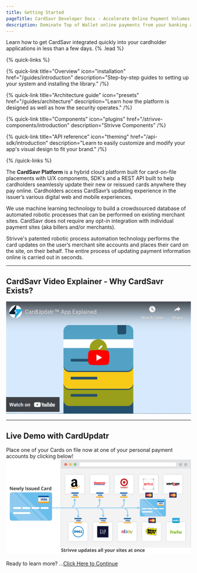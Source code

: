 ```yaml
---
title: Getting Started
pageTitle: CardSavr Developer Docs - Accelerate Online Payment Volumes.
description: Dominate Top of Wallet online payments from your banking applications all in one simple integration.
---
```


Learn how to get CardSavr integrated quickly into your cardholder applications in less than a few days. {% .lead %}

{% quick-links %}

{% quick-link title="Overview" icon="installation" href="/guides/introduction" description="Step-by-step guides to setting up your system and installing the library." /%}

{% quick-link title="Architecture guide" icon="presets" href="/guides/architecture" description="Learn how the platform is designed as well as how the security operates." /%}

{% quick-link title="Components" icon="plugins" href="/strivve-components/introduction" description="Strivve Components" /%}

{% quick-link title="API reference" icon="theming" href="/api-sdk/introduction" description="Learn to easily customize and modify your app's visual design to fit your brand." /%}

{% /quick-links %}

The **CardSavr Platform** is a hybrid cloud platform built for card-on-file placements with U/X components, SDK's and a REST API built to help cardholders seamlessly update their new or reissued cards anywhere they pay online. Cardholders access CardSavr’s updating experience in the issuer’s various digital web and mobile experiences.

We use machine learning technology to build a crowdsourced database of automated robotic processes that can be performed on existing merchant sites. CardSavr does not require any opt-in integration with individual payment sites (aka billers and/or merchants).

Strivve's patented robotic process automation technology performs the card updates on the user’s merchant site accounts and places their card on the site, on their behalf. The entire process of updating payment information online is carried out in seconds.

***

## CardSavr Video Explainer - Why CardSavr Exists?
[![Why CardSavr Exists?](/images/CardUpdatrVideo.png)](https://www.youtube.com/embed/nrrJxnhE1-Y?autoplay=1&amp;enablejsapi=1&amp;wmode=opaque "Click to Watch the CardSavr Explainer Video")

***

## Live Demo with CardUpdatr
Place one of your Cards on file now at one of your personal payment accounts by clicking below!
[![Click to Demo CardUpdatr Now](/images/switch_card_changes.png)](https://acmebank.customer-dev.cardupdatr.app/)

Ready to learn more?  ...[Click Here to Continue](/guides/introduction)